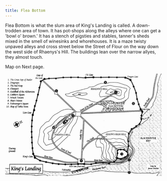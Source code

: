 ```yaml
---
title: Flea Bottom
---
```


Flea Bottom is what the slum area of King's Landing is called. A down-trodden area of town. It has pot-shops along the alleys where one can get a 'bowl o' brown.' It has a stench of pigsties and stables, tanner's sheds mixed in the smell of winesinks and whorehouses. It is a maze twisty unpaved alleys and cross street below the Street of Flour on the way down the west side of Rhaenys's Hill. The buildings lean over the narrow allyes, they almost touch.

Map on Next page.

![Image](images/000004.jpg)


